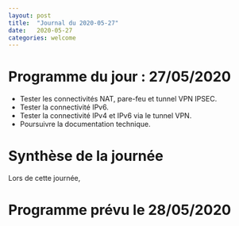 ```yaml
---
layout: post
title:  "Journal du 2020-05-27"
date:   2020-05-27
categories: welcome
---
```


# Programme du jour : 27/05/2020

* Tester les connectivités NAT, pare-feu et tunnel VPN IPSEC.
* Tester la connectivité IPv6.
* Tester la connectivité IPv4 et IPv6 via le tunnel VPN.
* Poursuivre la documentation technique.

# Synthèse de la journée

Lors de cette journée, 


# Programme prévu le 28/05/2020


